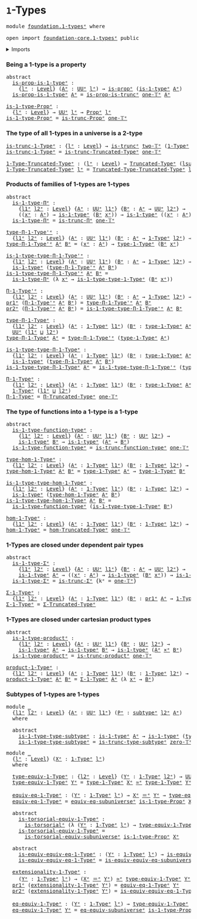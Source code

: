 # `1`-Types

<pre class="Agda"><a id="22" class="Keyword">module</a> <a id="29" href="foundation.1-types%25E1%25B5%2589.html" class="Module">foundation.1-typesᵉ</a> <a id="49" class="Keyword">where</a>

<a id="56" class="Keyword">open</a> <a id="61" class="Keyword">import</a> <a id="68" href="foundation-core.1-types%25E1%25B5%2589.html" class="Module">foundation-core.1-typesᵉ</a> <a id="93" class="Keyword">public</a>
</pre>
<details><summary>Imports</summary>

<pre class="Agda"><a id="150" class="Keyword">open</a> <a id="155" class="Keyword">import</a> <a id="162" href="foundation.dependent-pair-types%25E1%25B5%2589.html" class="Module">foundation.dependent-pair-typesᵉ</a>
<a id="195" class="Keyword">open</a> <a id="200" class="Keyword">import</a> <a id="207" href="foundation.subuniverses%25E1%25B5%2589.html" class="Module">foundation.subuniversesᵉ</a>
<a id="232" class="Keyword">open</a> <a id="237" class="Keyword">import</a> <a id="244" href="foundation.truncated-types%25E1%25B5%2589.html" class="Module">foundation.truncated-typesᵉ</a>
<a id="272" class="Keyword">open</a> <a id="277" class="Keyword">import</a> <a id="284" href="foundation.universe-levels%25E1%25B5%2589.html" class="Module">foundation.universe-levelsᵉ</a>

<a id="313" class="Keyword">open</a> <a id="318" class="Keyword">import</a> <a id="325" href="foundation-core.cartesian-product-types%25E1%25B5%2589.html" class="Module">foundation-core.cartesian-product-typesᵉ</a>
<a id="366" class="Keyword">open</a> <a id="371" class="Keyword">import</a> <a id="378" href="foundation-core.equivalences%25E1%25B5%2589.html" class="Module">foundation-core.equivalencesᵉ</a>
<a id="408" class="Keyword">open</a> <a id="413" class="Keyword">import</a> <a id="420" href="foundation-core.identity-types%25E1%25B5%2589.html" class="Module">foundation-core.identity-typesᵉ</a>
<a id="452" class="Keyword">open</a> <a id="457" class="Keyword">import</a> <a id="464" href="foundation-core.propositions%25E1%25B5%2589.html" class="Module">foundation-core.propositionsᵉ</a>
<a id="494" class="Keyword">open</a> <a id="499" class="Keyword">import</a> <a id="506" href="foundation-core.subtypes%25E1%25B5%2589.html" class="Module">foundation-core.subtypesᵉ</a>
<a id="532" class="Keyword">open</a> <a id="537" class="Keyword">import</a> <a id="544" href="foundation-core.torsorial-type-families%25E1%25B5%2589.html" class="Module">foundation-core.torsorial-type-familiesᵉ</a>
<a id="585" class="Keyword">open</a> <a id="590" class="Keyword">import</a> <a id="597" href="foundation-core.truncation-levels%25E1%25B5%2589.html" class="Module">foundation-core.truncation-levelsᵉ</a>
</pre>
</details>

### Being a 1-type is a property

<pre class="Agda"><a id="691" class="Keyword">abstract</a>
  <a id="is-prop-is-1-typeᵉ"></a><a id="702" href="foundation.1-types%25E1%25B5%2589.html#702" class="Function">is-prop-is-1-typeᵉ</a> <a id="721" class="Symbol">:</a>
    <a id="727" class="Symbol">{</a><a id="728" href="foundation.1-types%25E1%25B5%2589.html#728" class="Bound">lᵉ</a> <a id="731" class="Symbol">:</a> <a id="733" href="Agda.Primitive.html#742" class="Postulate">Level</a><a id="738" class="Symbol">}</a> <a id="740" class="Symbol">(</a><a id="741" href="foundation.1-types%25E1%25B5%2589.html#741" class="Bound">Aᵉ</a> <a id="744" class="Symbol">:</a> <a id="746" href="Agda.Primitive.html#429" class="Primitive">UUᵉ</a> <a id="750" href="foundation.1-types%25E1%25B5%2589.html#728" class="Bound">lᵉ</a><a id="752" class="Symbol">)</a> <a id="754" class="Symbol">→</a> <a id="756" href="foundation-core.propositions%25E1%25B5%2589.html#1041" class="Function">is-propᵉ</a> <a id="765" class="Symbol">(</a><a id="766" href="foundation-core.1-types%25E1%25B5%2589.html#623" class="Function">is-1-typeᵉ</a> <a id="777" href="foundation.1-types%25E1%25B5%2589.html#741" class="Bound">Aᵉ</a><a id="779" class="Symbol">)</a>
  <a id="783" href="foundation.1-types%25E1%25B5%2589.html#702" class="Function">is-prop-is-1-typeᵉ</a> <a id="802" href="foundation.1-types%25E1%25B5%2589.html#802" class="Bound">Aᵉ</a> <a id="805" class="Symbol">=</a> <a id="807" href="foundation-core.truncated-types%25E1%25B5%2589.html#13297" class="Function">is-prop-is-truncᵉ</a> <a id="825" href="foundation-core.truncation-levels%25E1%25B5%2589.html#729" class="Function">one-𝕋ᵉ</a> <a id="832" href="foundation.1-types%25E1%25B5%2589.html#802" class="Bound">Aᵉ</a>

<a id="is-1-type-Propᵉ"></a><a id="836" href="foundation.1-types%25E1%25B5%2589.html#836" class="Function">is-1-type-Propᵉ</a> <a id="852" class="Symbol">:</a>
  <a id="856" class="Symbol">{</a><a id="857" href="foundation.1-types%25E1%25B5%2589.html#857" class="Bound">lᵉ</a> <a id="860" class="Symbol">:</a> <a id="862" href="Agda.Primitive.html#742" class="Postulate">Level</a><a id="867" class="Symbol">}</a> <a id="869" class="Symbol">→</a> <a id="871" href="Agda.Primitive.html#429" class="Primitive">UUᵉ</a> <a id="875" href="foundation.1-types%25E1%25B5%2589.html#857" class="Bound">lᵉ</a> <a id="878" class="Symbol">→</a> <a id="880" href="foundation-core.propositions%25E1%25B5%2589.html#1181" class="Function">Propᵉ</a> <a id="886" href="foundation.1-types%25E1%25B5%2589.html#857" class="Bound">lᵉ</a>
<a id="889" href="foundation.1-types%25E1%25B5%2589.html#836" class="Function">is-1-type-Propᵉ</a> <a id="905" class="Symbol">=</a> <a id="907" href="foundation-core.truncated-types%25E1%25B5%2589.html#13591" class="Function">is-trunc-Propᵉ</a> <a id="922" href="foundation-core.truncation-levels%25E1%25B5%2589.html#729" class="Function">one-𝕋ᵉ</a>
</pre>
### The type of all 1-types in a universe is a 2-type

<pre class="Agda"><a id="is-trunc-1-Typeᵉ"></a><a id="997" href="foundation.1-types%25E1%25B5%2589.html#997" class="Function">is-trunc-1-Typeᵉ</a> <a id="1014" class="Symbol">:</a> <a id="1016" class="Symbol">{</a><a id="1017" href="foundation.1-types%25E1%25B5%2589.html#1017" class="Bound">lᵉ</a> <a id="1020" class="Symbol">:</a> <a id="1022" href="Agda.Primitive.html#742" class="Postulate">Level</a><a id="1027" class="Symbol">}</a> <a id="1029" class="Symbol">→</a> <a id="1031" href="foundation-core.truncated-types%25E1%25B5%2589.html#1253" class="Function">is-truncᵉ</a> <a id="1041" href="foundation-core.truncation-levels%25E1%25B5%2589.html#767" class="Function">two-𝕋ᵉ</a> <a id="1048" class="Symbol">(</a><a id="1049" href="foundation-core.1-types%25E1%25B5%2589.html#698" class="Function">1-Typeᵉ</a> <a id="1057" href="foundation.1-types%25E1%25B5%2589.html#1017" class="Bound">lᵉ</a><a id="1059" class="Symbol">)</a>
<a id="1061" href="foundation.1-types%25E1%25B5%2589.html#997" class="Function">is-trunc-1-Typeᵉ</a> <a id="1078" class="Symbol">=</a> <a id="1080" href="foundation.truncated-types%25E1%25B5%2589.html#1550" class="Function">is-trunc-Truncated-Typeᵉ</a> <a id="1105" href="foundation-core.truncation-levels%25E1%25B5%2589.html#729" class="Function">one-𝕋ᵉ</a>

<a id="1-Type-Truncated-Typeᵉ"></a><a id="1113" href="foundation.1-types%25E1%25B5%2589.html#1113" class="Function">1-Type-Truncated-Typeᵉ</a> <a id="1136" class="Symbol">:</a> <a id="1138" class="Symbol">(</a><a id="1139" href="foundation.1-types%25E1%25B5%2589.html#1139" class="Bound">lᵉ</a> <a id="1142" class="Symbol">:</a> <a id="1144" href="Agda.Primitive.html#742" class="Postulate">Level</a><a id="1149" class="Symbol">)</a> <a id="1151" class="Symbol">→</a> <a id="1153" href="foundation-core.truncated-types%25E1%25B5%2589.html#1597" class="Function">Truncated-Typeᵉ</a> <a id="1169" class="Symbol">(</a><a id="1170" href="Agda.Primitive.html#931" class="Primitive">lsuc</a> <a id="1175" href="foundation.1-types%25E1%25B5%2589.html#1139" class="Bound">lᵉ</a><a id="1177" class="Symbol">)</a> <a id="1179" href="foundation-core.truncation-levels%25E1%25B5%2589.html#767" class="Function">two-𝕋ᵉ</a>
<a id="1186" href="foundation.1-types%25E1%25B5%2589.html#1113" class="Function">1-Type-Truncated-Typeᵉ</a> <a id="1209" href="foundation.1-types%25E1%25B5%2589.html#1209" class="Bound">lᵉ</a> <a id="1212" class="Symbol">=</a> <a id="1214" href="foundation.truncated-types%25E1%25B5%2589.html#1854" class="Function">Truncated-Type-Truncated-Typeᵉ</a> <a id="1245" href="foundation.1-types%25E1%25B5%2589.html#1209" class="Bound">lᵉ</a> <a id="1248" href="foundation-core.truncation-levels%25E1%25B5%2589.html#729" class="Function">one-𝕋ᵉ</a>
</pre>
### Products of families of 1-types are 1-types

<pre class="Agda"><a id="1317" class="Keyword">abstract</a>
  <a id="is-1-type-Πᵉ"></a><a id="1328" href="foundation.1-types%25E1%25B5%2589.html#1328" class="Function">is-1-type-Πᵉ</a> <a id="1341" class="Symbol">:</a>
    <a id="1347" class="Symbol">{</a><a id="1348" href="foundation.1-types%25E1%25B5%2589.html#1348" class="Bound">l1ᵉ</a> <a id="1352" href="foundation.1-types%25E1%25B5%2589.html#1352" class="Bound">l2ᵉ</a> <a id="1356" class="Symbol">:</a> <a id="1358" href="Agda.Primitive.html#742" class="Postulate">Level</a><a id="1363" class="Symbol">}</a> <a id="1365" class="Symbol">{</a><a id="1366" href="foundation.1-types%25E1%25B5%2589.html#1366" class="Bound">Aᵉ</a> <a id="1369" class="Symbol">:</a> <a id="1371" href="Agda.Primitive.html#429" class="Primitive">UUᵉ</a> <a id="1375" href="foundation.1-types%25E1%25B5%2589.html#1348" class="Bound">l1ᵉ</a><a id="1378" class="Symbol">}</a> <a id="1380" class="Symbol">{</a><a id="1381" href="foundation.1-types%25E1%25B5%2589.html#1381" class="Bound">Bᵉ</a> <a id="1384" class="Symbol">:</a> <a id="1386" href="foundation.1-types%25E1%25B5%2589.html#1366" class="Bound">Aᵉ</a> <a id="1389" class="Symbol">→</a> <a id="1391" href="Agda.Primitive.html#429" class="Primitive">UUᵉ</a> <a id="1395" href="foundation.1-types%25E1%25B5%2589.html#1352" class="Bound">l2ᵉ</a><a id="1398" class="Symbol">}</a> <a id="1400" class="Symbol">→</a>
    <a id="1406" class="Symbol">((</a><a id="1408" href="foundation.1-types%25E1%25B5%2589.html#1408" class="Bound">xᵉ</a> <a id="1411" class="Symbol">:</a> <a id="1413" href="foundation.1-types%25E1%25B5%2589.html#1366" class="Bound">Aᵉ</a><a id="1415" class="Symbol">)</a> <a id="1417" class="Symbol">→</a> <a id="1419" href="foundation-core.1-types%25E1%25B5%2589.html#623" class="Function">is-1-typeᵉ</a> <a id="1430" class="Symbol">(</a><a id="1431" href="foundation.1-types%25E1%25B5%2589.html#1381" class="Bound">Bᵉ</a> <a id="1434" href="foundation.1-types%25E1%25B5%2589.html#1408" class="Bound">xᵉ</a><a id="1436" class="Symbol">))</a> <a id="1439" class="Symbol">→</a> <a id="1441" href="foundation-core.1-types%25E1%25B5%2589.html#623" class="Function">is-1-typeᵉ</a> <a id="1452" class="Symbol">((</a><a id="1454" href="foundation.1-types%25E1%25B5%2589.html#1454" class="Bound">xᵉ</a> <a id="1457" class="Symbol">:</a> <a id="1459" href="foundation.1-types%25E1%25B5%2589.html#1366" class="Bound">Aᵉ</a><a id="1461" class="Symbol">)</a> <a id="1463" class="Symbol">→</a> <a id="1465" href="foundation.1-types%25E1%25B5%2589.html#1381" class="Bound">Bᵉ</a> <a id="1468" href="foundation.1-types%25E1%25B5%2589.html#1454" class="Bound">xᵉ</a><a id="1470" class="Symbol">)</a>
  <a id="1474" href="foundation.1-types%25E1%25B5%2589.html#1328" class="Function">is-1-type-Πᵉ</a> <a id="1487" class="Symbol">=</a> <a id="1489" href="foundation-core.truncated-types%25E1%25B5%2589.html#9766" class="Function">is-trunc-Πᵉ</a> <a id="1501" href="foundation-core.truncation-levels%25E1%25B5%2589.html#729" class="Function">one-𝕋ᵉ</a>

<a id="type-Π-1-Type&#39;ᵉ"></a><a id="1509" href="foundation.1-types%25E1%25B5%2589.html#1509" class="Function">type-Π-1-Type&#39;ᵉ</a> <a id="1525" class="Symbol">:</a>
  <a id="1529" class="Symbol">{</a><a id="1530" href="foundation.1-types%25E1%25B5%2589.html#1530" class="Bound">l1ᵉ</a> <a id="1534" href="foundation.1-types%25E1%25B5%2589.html#1534" class="Bound">l2ᵉ</a> <a id="1538" class="Symbol">:</a> <a id="1540" href="Agda.Primitive.html#742" class="Postulate">Level</a><a id="1545" class="Symbol">}</a> <a id="1547" class="Symbol">(</a><a id="1548" href="foundation.1-types%25E1%25B5%2589.html#1548" class="Bound">Aᵉ</a> <a id="1551" class="Symbol">:</a> <a id="1553" href="Agda.Primitive.html#429" class="Primitive">UUᵉ</a> <a id="1557" href="foundation.1-types%25E1%25B5%2589.html#1530" class="Bound">l1ᵉ</a><a id="1560" class="Symbol">)</a> <a id="1562" class="Symbol">(</a><a id="1563" href="foundation.1-types%25E1%25B5%2589.html#1563" class="Bound">Bᵉ</a> <a id="1566" class="Symbol">:</a> <a id="1568" href="foundation.1-types%25E1%25B5%2589.html#1548" class="Bound">Aᵉ</a> <a id="1571" class="Symbol">→</a> <a id="1573" href="foundation-core.1-types%25E1%25B5%2589.html#698" class="Function">1-Typeᵉ</a> <a id="1581" href="foundation.1-types%25E1%25B5%2589.html#1534" class="Bound">l2ᵉ</a><a id="1584" class="Symbol">)</a> <a id="1586" class="Symbol">→</a> <a id="1588" href="Agda.Primitive.html#429" class="Primitive">UUᵉ</a> <a id="1592" class="Symbol">(</a><a id="1593" href="foundation.1-types%25E1%25B5%2589.html#1530" class="Bound">l1ᵉ</a> <a id="1597" href="Agda.Primitive.html#961" class="Primitive Operator">⊔</a> <a id="1599" href="foundation.1-types%25E1%25B5%2589.html#1534" class="Bound">l2ᵉ</a><a id="1602" class="Symbol">)</a>
<a id="1604" href="foundation.1-types%25E1%25B5%2589.html#1509" class="Function">type-Π-1-Type&#39;ᵉ</a> <a id="1620" href="foundation.1-types%25E1%25B5%2589.html#1620" class="Bound">Aᵉ</a> <a id="1623" href="foundation.1-types%25E1%25B5%2589.html#1623" class="Bound">Bᵉ</a> <a id="1626" class="Symbol">=</a> <a id="1628" class="Symbol">(</a><a id="1629" href="foundation.1-types%25E1%25B5%2589.html#1629" class="Bound">xᵉ</a> <a id="1632" class="Symbol">:</a> <a id="1634" href="foundation.1-types%25E1%25B5%2589.html#1620" class="Bound">Aᵉ</a><a id="1636" class="Symbol">)</a> <a id="1638" class="Symbol">→</a> <a id="1640" href="foundation-core.1-types%25E1%25B5%2589.html#774" class="Function">type-1-Typeᵉ</a> <a id="1653" class="Symbol">(</a><a id="1654" href="foundation.1-types%25E1%25B5%2589.html#1623" class="Bound">Bᵉ</a> <a id="1657" href="foundation.1-types%25E1%25B5%2589.html#1629" class="Bound">xᵉ</a><a id="1659" class="Symbol">)</a>

<a id="is-1-type-type-Π-1-Type&#39;ᵉ"></a><a id="1662" href="foundation.1-types%25E1%25B5%2589.html#1662" class="Function">is-1-type-type-Π-1-Type&#39;ᵉ</a> <a id="1688" class="Symbol">:</a>
  <a id="1692" class="Symbol">{</a><a id="1693" href="foundation.1-types%25E1%25B5%2589.html#1693" class="Bound">l1ᵉ</a> <a id="1697" href="foundation.1-types%25E1%25B5%2589.html#1697" class="Bound">l2ᵉ</a> <a id="1701" class="Symbol">:</a> <a id="1703" href="Agda.Primitive.html#742" class="Postulate">Level</a><a id="1708" class="Symbol">}</a> <a id="1710" class="Symbol">(</a><a id="1711" href="foundation.1-types%25E1%25B5%2589.html#1711" class="Bound">Aᵉ</a> <a id="1714" class="Symbol">:</a> <a id="1716" href="Agda.Primitive.html#429" class="Primitive">UUᵉ</a> <a id="1720" href="foundation.1-types%25E1%25B5%2589.html#1693" class="Bound">l1ᵉ</a><a id="1723" class="Symbol">)</a> <a id="1725" class="Symbol">(</a><a id="1726" href="foundation.1-types%25E1%25B5%2589.html#1726" class="Bound">Bᵉ</a> <a id="1729" class="Symbol">:</a> <a id="1731" href="foundation.1-types%25E1%25B5%2589.html#1711" class="Bound">Aᵉ</a> <a id="1734" class="Symbol">→</a> <a id="1736" href="foundation-core.1-types%25E1%25B5%2589.html#698" class="Function">1-Typeᵉ</a> <a id="1744" href="foundation.1-types%25E1%25B5%2589.html#1697" class="Bound">l2ᵉ</a><a id="1747" class="Symbol">)</a> <a id="1749" class="Symbol">→</a>
  <a id="1753" href="foundation-core.1-types%25E1%25B5%2589.html#623" class="Function">is-1-typeᵉ</a> <a id="1764" class="Symbol">(</a><a id="1765" href="foundation.1-types%25E1%25B5%2589.html#1509" class="Function">type-Π-1-Type&#39;ᵉ</a> <a id="1781" href="foundation.1-types%25E1%25B5%2589.html#1711" class="Bound">Aᵉ</a> <a id="1784" href="foundation.1-types%25E1%25B5%2589.html#1726" class="Bound">Bᵉ</a><a id="1786" class="Symbol">)</a>
<a id="1788" href="foundation.1-types%25E1%25B5%2589.html#1662" class="Function">is-1-type-type-Π-1-Type&#39;ᵉ</a> <a id="1814" href="foundation.1-types%25E1%25B5%2589.html#1814" class="Bound">Aᵉ</a> <a id="1817" href="foundation.1-types%25E1%25B5%2589.html#1817" class="Bound">Bᵉ</a> <a id="1820" class="Symbol">=</a>
  <a id="1824" href="foundation.1-types%25E1%25B5%2589.html#1328" class="Function">is-1-type-Πᵉ</a> <a id="1837" class="Symbol">(λ</a> <a id="1840" href="foundation.1-types%25E1%25B5%2589.html#1840" class="Bound">xᵉ</a> <a id="1843" class="Symbol">→</a> <a id="1845" href="foundation-core.1-types%25E1%25B5%2589.html#856" class="Function">is-1-type-type-1-Typeᵉ</a> <a id="1868" class="Symbol">(</a><a id="1869" href="foundation.1-types%25E1%25B5%2589.html#1817" class="Bound">Bᵉ</a> <a id="1872" href="foundation.1-types%25E1%25B5%2589.html#1840" class="Bound">xᵉ</a><a id="1874" class="Symbol">))</a>

<a id="Π-1-Type&#39;ᵉ"></a><a id="1878" href="foundation.1-types%25E1%25B5%2589.html#1878" class="Function">Π-1-Type&#39;ᵉ</a> <a id="1889" class="Symbol">:</a>
  <a id="1893" class="Symbol">{</a><a id="1894" href="foundation.1-types%25E1%25B5%2589.html#1894" class="Bound">l1ᵉ</a> <a id="1898" href="foundation.1-types%25E1%25B5%2589.html#1898" class="Bound">l2ᵉ</a> <a id="1902" class="Symbol">:</a> <a id="1904" href="Agda.Primitive.html#742" class="Postulate">Level</a><a id="1909" class="Symbol">}</a> <a id="1911" class="Symbol">(</a><a id="1912" href="foundation.1-types%25E1%25B5%2589.html#1912" class="Bound">Aᵉ</a> <a id="1915" class="Symbol">:</a> <a id="1917" href="Agda.Primitive.html#429" class="Primitive">UUᵉ</a> <a id="1921" href="foundation.1-types%25E1%25B5%2589.html#1894" class="Bound">l1ᵉ</a><a id="1924" class="Symbol">)</a> <a id="1926" class="Symbol">(</a><a id="1927" href="foundation.1-types%25E1%25B5%2589.html#1927" class="Bound">Bᵉ</a> <a id="1930" class="Symbol">:</a> <a id="1932" href="foundation.1-types%25E1%25B5%2589.html#1912" class="Bound">Aᵉ</a> <a id="1935" class="Symbol">→</a> <a id="1937" href="foundation-core.1-types%25E1%25B5%2589.html#698" class="Function">1-Typeᵉ</a> <a id="1945" href="foundation.1-types%25E1%25B5%2589.html#1898" class="Bound">l2ᵉ</a><a id="1948" class="Symbol">)</a> <a id="1950" class="Symbol">→</a> <a id="1952" href="foundation-core.1-types%25E1%25B5%2589.html#698" class="Function">1-Typeᵉ</a> <a id="1960" class="Symbol">(</a><a id="1961" href="foundation.1-types%25E1%25B5%2589.html#1894" class="Bound">l1ᵉ</a> <a id="1965" href="Agda.Primitive.html#961" class="Primitive Operator">⊔</a> <a id="1967" href="foundation.1-types%25E1%25B5%2589.html#1898" class="Bound">l2ᵉ</a><a id="1970" class="Symbol">)</a>
<a id="1972" href="foundation.dependent-pair-types%25E1%25B5%2589.html#697" class="Field">pr1ᵉ</a> <a id="1977" class="Symbol">(</a><a id="1978" href="foundation.1-types%25E1%25B5%2589.html#1878" class="Function">Π-1-Type&#39;ᵉ</a> <a id="1989" href="foundation.1-types%25E1%25B5%2589.html#1989" class="Bound">Aᵉ</a> <a id="1992" href="foundation.1-types%25E1%25B5%2589.html#1992" class="Bound">Bᵉ</a><a id="1994" class="Symbol">)</a> <a id="1996" class="Symbol">=</a> <a id="1998" href="foundation.1-types%25E1%25B5%2589.html#1509" class="Function">type-Π-1-Type&#39;ᵉ</a> <a id="2014" href="foundation.1-types%25E1%25B5%2589.html#1989" class="Bound">Aᵉ</a> <a id="2017" href="foundation.1-types%25E1%25B5%2589.html#1992" class="Bound">Bᵉ</a>
<a id="2020" href="foundation.dependent-pair-types%25E1%25B5%2589.html#711" class="Field">pr2ᵉ</a> <a id="2025" class="Symbol">(</a><a id="2026" href="foundation.1-types%25E1%25B5%2589.html#1878" class="Function">Π-1-Type&#39;ᵉ</a> <a id="2037" href="foundation.1-types%25E1%25B5%2589.html#2037" class="Bound">Aᵉ</a> <a id="2040" href="foundation.1-types%25E1%25B5%2589.html#2040" class="Bound">Bᵉ</a><a id="2042" class="Symbol">)</a> <a id="2044" class="Symbol">=</a> <a id="2046" href="foundation.1-types%25E1%25B5%2589.html#1662" class="Function">is-1-type-type-Π-1-Type&#39;ᵉ</a> <a id="2072" href="foundation.1-types%25E1%25B5%2589.html#2037" class="Bound">Aᵉ</a> <a id="2075" href="foundation.1-types%25E1%25B5%2589.html#2040" class="Bound">Bᵉ</a>

<a id="type-Π-1-Typeᵉ"></a><a id="2079" href="foundation.1-types%25E1%25B5%2589.html#2079" class="Function">type-Π-1-Typeᵉ</a> <a id="2094" class="Symbol">:</a>
  <a id="2098" class="Symbol">{</a><a id="2099" href="foundation.1-types%25E1%25B5%2589.html#2099" class="Bound">l1ᵉ</a> <a id="2103" href="foundation.1-types%25E1%25B5%2589.html#2103" class="Bound">l2ᵉ</a> <a id="2107" class="Symbol">:</a> <a id="2109" href="Agda.Primitive.html#742" class="Postulate">Level</a><a id="2114" class="Symbol">}</a> <a id="2116" class="Symbol">(</a><a id="2117" href="foundation.1-types%25E1%25B5%2589.html#2117" class="Bound">Aᵉ</a> <a id="2120" class="Symbol">:</a> <a id="2122" href="foundation-core.1-types%25E1%25B5%2589.html#698" class="Function">1-Typeᵉ</a> <a id="2130" href="foundation.1-types%25E1%25B5%2589.html#2099" class="Bound">l1ᵉ</a><a id="2133" class="Symbol">)</a> <a id="2135" class="Symbol">(</a><a id="2136" href="foundation.1-types%25E1%25B5%2589.html#2136" class="Bound">Bᵉ</a> <a id="2139" class="Symbol">:</a> <a id="2141" href="foundation-core.1-types%25E1%25B5%2589.html#774" class="Function">type-1-Typeᵉ</a> <a id="2154" href="foundation.1-types%25E1%25B5%2589.html#2117" class="Bound">Aᵉ</a> <a id="2157" class="Symbol">→</a> <a id="2159" href="foundation-core.1-types%25E1%25B5%2589.html#698" class="Function">1-Typeᵉ</a> <a id="2167" href="foundation.1-types%25E1%25B5%2589.html#2103" class="Bound">l2ᵉ</a><a id="2170" class="Symbol">)</a> <a id="2172" class="Symbol">→</a>
  <a id="2176" href="Agda.Primitive.html#429" class="Primitive">UUᵉ</a> <a id="2180" class="Symbol">(</a><a id="2181" href="foundation.1-types%25E1%25B5%2589.html#2099" class="Bound">l1ᵉ</a> <a id="2185" href="Agda.Primitive.html#961" class="Primitive Operator">⊔</a> <a id="2187" href="foundation.1-types%25E1%25B5%2589.html#2103" class="Bound">l2ᵉ</a><a id="2190" class="Symbol">)</a>
<a id="2192" href="foundation.1-types%25E1%25B5%2589.html#2079" class="Function">type-Π-1-Typeᵉ</a> <a id="2207" href="foundation.1-types%25E1%25B5%2589.html#2207" class="Bound">Aᵉ</a> <a id="2210" class="Symbol">=</a> <a id="2212" href="foundation.1-types%25E1%25B5%2589.html#1509" class="Function">type-Π-1-Type&#39;ᵉ</a> <a id="2228" class="Symbol">(</a><a id="2229" href="foundation-core.1-types%25E1%25B5%2589.html#774" class="Function">type-1-Typeᵉ</a> <a id="2242" href="foundation.1-types%25E1%25B5%2589.html#2207" class="Bound">Aᵉ</a><a id="2244" class="Symbol">)</a>

<a id="is-1-type-type-Π-1-Typeᵉ"></a><a id="2247" href="foundation.1-types%25E1%25B5%2589.html#2247" class="Function">is-1-type-type-Π-1-Typeᵉ</a> <a id="2272" class="Symbol">:</a>
  <a id="2276" class="Symbol">{</a><a id="2277" href="foundation.1-types%25E1%25B5%2589.html#2277" class="Bound">l1ᵉ</a> <a id="2281" href="foundation.1-types%25E1%25B5%2589.html#2281" class="Bound">l2ᵉ</a> <a id="2285" class="Symbol">:</a> <a id="2287" href="Agda.Primitive.html#742" class="Postulate">Level</a><a id="2292" class="Symbol">}</a> <a id="2294" class="Symbol">(</a><a id="2295" href="foundation.1-types%25E1%25B5%2589.html#2295" class="Bound">Aᵉ</a> <a id="2298" class="Symbol">:</a> <a id="2300" href="foundation-core.1-types%25E1%25B5%2589.html#698" class="Function">1-Typeᵉ</a> <a id="2308" href="foundation.1-types%25E1%25B5%2589.html#2277" class="Bound">l1ᵉ</a><a id="2311" class="Symbol">)</a> <a id="2313" class="Symbol">(</a><a id="2314" href="foundation.1-types%25E1%25B5%2589.html#2314" class="Bound">Bᵉ</a> <a id="2317" class="Symbol">:</a> <a id="2319" href="foundation-core.1-types%25E1%25B5%2589.html#774" class="Function">type-1-Typeᵉ</a> <a id="2332" href="foundation.1-types%25E1%25B5%2589.html#2295" class="Bound">Aᵉ</a> <a id="2335" class="Symbol">→</a> <a id="2337" href="foundation-core.1-types%25E1%25B5%2589.html#698" class="Function">1-Typeᵉ</a> <a id="2345" href="foundation.1-types%25E1%25B5%2589.html#2281" class="Bound">l2ᵉ</a><a id="2348" class="Symbol">)</a> <a id="2350" class="Symbol">→</a>
  <a id="2354" href="foundation-core.1-types%25E1%25B5%2589.html#623" class="Function">is-1-typeᵉ</a> <a id="2365" class="Symbol">(</a><a id="2366" href="foundation.1-types%25E1%25B5%2589.html#2079" class="Function">type-Π-1-Typeᵉ</a> <a id="2381" href="foundation.1-types%25E1%25B5%2589.html#2295" class="Bound">Aᵉ</a> <a id="2384" href="foundation.1-types%25E1%25B5%2589.html#2314" class="Bound">Bᵉ</a><a id="2386" class="Symbol">)</a>
<a id="2388" href="foundation.1-types%25E1%25B5%2589.html#2247" class="Function">is-1-type-type-Π-1-Typeᵉ</a> <a id="2413" href="foundation.1-types%25E1%25B5%2589.html#2413" class="Bound">Aᵉ</a> <a id="2416" class="Symbol">=</a> <a id="2418" href="foundation.1-types%25E1%25B5%2589.html#1662" class="Function">is-1-type-type-Π-1-Type&#39;ᵉ</a> <a id="2444" class="Symbol">(</a><a id="2445" href="foundation-core.1-types%25E1%25B5%2589.html#774" class="Function">type-1-Typeᵉ</a> <a id="2458" href="foundation.1-types%25E1%25B5%2589.html#2413" class="Bound">Aᵉ</a><a id="2460" class="Symbol">)</a>

<a id="Π-1-Typeᵉ"></a><a id="2463" href="foundation.1-types%25E1%25B5%2589.html#2463" class="Function">Π-1-Typeᵉ</a> <a id="2473" class="Symbol">:</a>
  <a id="2477" class="Symbol">{</a><a id="2478" href="foundation.1-types%25E1%25B5%2589.html#2478" class="Bound">l1ᵉ</a> <a id="2482" href="foundation.1-types%25E1%25B5%2589.html#2482" class="Bound">l2ᵉ</a> <a id="2486" class="Symbol">:</a> <a id="2488" href="Agda.Primitive.html#742" class="Postulate">Level</a><a id="2493" class="Symbol">}</a> <a id="2495" class="Symbol">(</a><a id="2496" href="foundation.1-types%25E1%25B5%2589.html#2496" class="Bound">Aᵉ</a> <a id="2499" class="Symbol">:</a> <a id="2501" href="foundation-core.1-types%25E1%25B5%2589.html#698" class="Function">1-Typeᵉ</a> <a id="2509" href="foundation.1-types%25E1%25B5%2589.html#2478" class="Bound">l1ᵉ</a><a id="2512" class="Symbol">)</a> <a id="2514" class="Symbol">(</a><a id="2515" href="foundation.1-types%25E1%25B5%2589.html#2515" class="Bound">Bᵉ</a> <a id="2518" class="Symbol">:</a> <a id="2520" href="foundation-core.1-types%25E1%25B5%2589.html#774" class="Function">type-1-Typeᵉ</a> <a id="2533" href="foundation.1-types%25E1%25B5%2589.html#2496" class="Bound">Aᵉ</a> <a id="2536" class="Symbol">→</a> <a id="2538" href="foundation-core.1-types%25E1%25B5%2589.html#698" class="Function">1-Typeᵉ</a> <a id="2546" href="foundation.1-types%25E1%25B5%2589.html#2482" class="Bound">l2ᵉ</a><a id="2549" class="Symbol">)</a> <a id="2551" class="Symbol">→</a>
  <a id="2555" href="foundation-core.1-types%25E1%25B5%2589.html#698" class="Function">1-Typeᵉ</a> <a id="2563" class="Symbol">(</a><a id="2564" href="foundation.1-types%25E1%25B5%2589.html#2478" class="Bound">l1ᵉ</a> <a id="2568" href="Agda.Primitive.html#961" class="Primitive Operator">⊔</a> <a id="2570" href="foundation.1-types%25E1%25B5%2589.html#2482" class="Bound">l2ᵉ</a><a id="2573" class="Symbol">)</a>
<a id="2575" href="foundation.1-types%25E1%25B5%2589.html#2463" class="Function">Π-1-Typeᵉ</a> <a id="2585" class="Symbol">=</a> <a id="2587" href="foundation-core.truncated-types%25E1%25B5%2589.html#11502" class="Function">Π-Truncated-Typeᵉ</a> <a id="2605" href="foundation-core.truncation-levels%25E1%25B5%2589.html#729" class="Function">one-𝕋ᵉ</a>
</pre>
### The type of functions into a 1-type is a 1-type

<pre class="Agda"><a id="2678" class="Keyword">abstract</a>
  <a id="is-1-type-function-typeᵉ"></a><a id="2689" href="foundation.1-types%25E1%25B5%2589.html#2689" class="Function">is-1-type-function-typeᵉ</a> <a id="2714" class="Symbol">:</a>
    <a id="2720" class="Symbol">{</a><a id="2721" href="foundation.1-types%25E1%25B5%2589.html#2721" class="Bound">l1ᵉ</a> <a id="2725" href="foundation.1-types%25E1%25B5%2589.html#2725" class="Bound">l2ᵉ</a> <a id="2729" class="Symbol">:</a> <a id="2731" href="Agda.Primitive.html#742" class="Postulate">Level</a><a id="2736" class="Symbol">}</a> <a id="2738" class="Symbol">{</a><a id="2739" href="foundation.1-types%25E1%25B5%2589.html#2739" class="Bound">Aᵉ</a> <a id="2742" class="Symbol">:</a> <a id="2744" href="Agda.Primitive.html#429" class="Primitive">UUᵉ</a> <a id="2748" href="foundation.1-types%25E1%25B5%2589.html#2721" class="Bound">l1ᵉ</a><a id="2751" class="Symbol">}</a> <a id="2753" class="Symbol">{</a><a id="2754" href="foundation.1-types%25E1%25B5%2589.html#2754" class="Bound">Bᵉ</a> <a id="2757" class="Symbol">:</a> <a id="2759" href="Agda.Primitive.html#429" class="Primitive">UUᵉ</a> <a id="2763" href="foundation.1-types%25E1%25B5%2589.html#2725" class="Bound">l2ᵉ</a><a id="2766" class="Symbol">}</a> <a id="2768" class="Symbol">→</a>
    <a id="2774" href="foundation-core.1-types%25E1%25B5%2589.html#623" class="Function">is-1-typeᵉ</a> <a id="2785" href="foundation.1-types%25E1%25B5%2589.html#2754" class="Bound">Bᵉ</a> <a id="2788" class="Symbol">→</a> <a id="2790" href="foundation-core.1-types%25E1%25B5%2589.html#623" class="Function">is-1-typeᵉ</a> <a id="2801" class="Symbol">(</a><a id="2802" href="foundation.1-types%25E1%25B5%2589.html#2739" class="Bound">Aᵉ</a> <a id="2805" class="Symbol">→</a> <a id="2807" href="foundation.1-types%25E1%25B5%2589.html#2754" class="Bound">Bᵉ</a><a id="2809" class="Symbol">)</a>
  <a id="2813" href="foundation.1-types%25E1%25B5%2589.html#2689" class="Function">is-1-type-function-typeᵉ</a> <a id="2838" class="Symbol">=</a> <a id="2840" href="foundation-core.truncated-types%25E1%25B5%2589.html#11843" class="Function">is-trunc-function-typeᵉ</a> <a id="2864" href="foundation-core.truncation-levels%25E1%25B5%2589.html#729" class="Function">one-𝕋ᵉ</a>

<a id="type-hom-1-Typeᵉ"></a><a id="2872" href="foundation.1-types%25E1%25B5%2589.html#2872" class="Function">type-hom-1-Typeᵉ</a> <a id="2889" class="Symbol">:</a>
  <a id="2893" class="Symbol">{</a><a id="2894" href="foundation.1-types%25E1%25B5%2589.html#2894" class="Bound">l1ᵉ</a> <a id="2898" href="foundation.1-types%25E1%25B5%2589.html#2898" class="Bound">l2ᵉ</a> <a id="2902" class="Symbol">:</a> <a id="2904" href="Agda.Primitive.html#742" class="Postulate">Level</a><a id="2909" class="Symbol">}</a> <a id="2911" class="Symbol">(</a><a id="2912" href="foundation.1-types%25E1%25B5%2589.html#2912" class="Bound">Aᵉ</a> <a id="2915" class="Symbol">:</a> <a id="2917" href="foundation-core.1-types%25E1%25B5%2589.html#698" class="Function">1-Typeᵉ</a> <a id="2925" href="foundation.1-types%25E1%25B5%2589.html#2894" class="Bound">l1ᵉ</a><a id="2928" class="Symbol">)</a> <a id="2930" class="Symbol">(</a><a id="2931" href="foundation.1-types%25E1%25B5%2589.html#2931" class="Bound">Bᵉ</a> <a id="2934" class="Symbol">:</a> <a id="2936" href="foundation-core.1-types%25E1%25B5%2589.html#698" class="Function">1-Typeᵉ</a> <a id="2944" href="foundation.1-types%25E1%25B5%2589.html#2898" class="Bound">l2ᵉ</a><a id="2947" class="Symbol">)</a> <a id="2949" class="Symbol">→</a> <a id="2951" href="Agda.Primitive.html#429" class="Primitive">UUᵉ</a> <a id="2955" class="Symbol">(</a><a id="2956" href="foundation.1-types%25E1%25B5%2589.html#2894" class="Bound">l1ᵉ</a> <a id="2960" href="Agda.Primitive.html#961" class="Primitive Operator">⊔</a> <a id="2962" href="foundation.1-types%25E1%25B5%2589.html#2898" class="Bound">l2ᵉ</a><a id="2965" class="Symbol">)</a>
<a id="2967" href="foundation.1-types%25E1%25B5%2589.html#2872" class="Function">type-hom-1-Typeᵉ</a> <a id="2984" href="foundation.1-types%25E1%25B5%2589.html#2984" class="Bound">Aᵉ</a> <a id="2987" href="foundation.1-types%25E1%25B5%2589.html#2987" class="Bound">Bᵉ</a> <a id="2990" class="Symbol">=</a> <a id="2992" href="foundation-core.1-types%25E1%25B5%2589.html#774" class="Function">type-1-Typeᵉ</a> <a id="3005" href="foundation.1-types%25E1%25B5%2589.html#2984" class="Bound">Aᵉ</a> <a id="3008" class="Symbol">→</a> <a id="3010" href="foundation-core.1-types%25E1%25B5%2589.html#774" class="Function">type-1-Typeᵉ</a> <a id="3023" href="foundation.1-types%25E1%25B5%2589.html#2987" class="Bound">Bᵉ</a>

<a id="is-1-type-type-hom-1-Typeᵉ"></a><a id="3027" href="foundation.1-types%25E1%25B5%2589.html#3027" class="Function">is-1-type-type-hom-1-Typeᵉ</a> <a id="3054" class="Symbol">:</a>
  <a id="3058" class="Symbol">{</a><a id="3059" href="foundation.1-types%25E1%25B5%2589.html#3059" class="Bound">l1ᵉ</a> <a id="3063" href="foundation.1-types%25E1%25B5%2589.html#3063" class="Bound">l2ᵉ</a> <a id="3067" class="Symbol">:</a> <a id="3069" href="Agda.Primitive.html#742" class="Postulate">Level</a><a id="3074" class="Symbol">}</a> <a id="3076" class="Symbol">(</a><a id="3077" href="foundation.1-types%25E1%25B5%2589.html#3077" class="Bound">Aᵉ</a> <a id="3080" class="Symbol">:</a> <a id="3082" href="foundation-core.1-types%25E1%25B5%2589.html#698" class="Function">1-Typeᵉ</a> <a id="3090" href="foundation.1-types%25E1%25B5%2589.html#3059" class="Bound">l1ᵉ</a><a id="3093" class="Symbol">)</a> <a id="3095" class="Symbol">(</a><a id="3096" href="foundation.1-types%25E1%25B5%2589.html#3096" class="Bound">Bᵉ</a> <a id="3099" class="Symbol">:</a> <a id="3101" href="foundation-core.1-types%25E1%25B5%2589.html#698" class="Function">1-Typeᵉ</a> <a id="3109" href="foundation.1-types%25E1%25B5%2589.html#3063" class="Bound">l2ᵉ</a><a id="3112" class="Symbol">)</a> <a id="3114" class="Symbol">→</a>
  <a id="3118" href="foundation-core.1-types%25E1%25B5%2589.html#623" class="Function">is-1-typeᵉ</a> <a id="3129" class="Symbol">(</a><a id="3130" href="foundation.1-types%25E1%25B5%2589.html#2872" class="Function">type-hom-1-Typeᵉ</a> <a id="3147" href="foundation.1-types%25E1%25B5%2589.html#3077" class="Bound">Aᵉ</a> <a id="3150" href="foundation.1-types%25E1%25B5%2589.html#3096" class="Bound">Bᵉ</a><a id="3152" class="Symbol">)</a>
<a id="3154" href="foundation.1-types%25E1%25B5%2589.html#3027" class="Function">is-1-type-type-hom-1-Typeᵉ</a> <a id="3181" href="foundation.1-types%25E1%25B5%2589.html#3181" class="Bound">Aᵉ</a> <a id="3184" href="foundation.1-types%25E1%25B5%2589.html#3184" class="Bound">Bᵉ</a> <a id="3187" class="Symbol">=</a>
  <a id="3191" href="foundation.1-types%25E1%25B5%2589.html#2689" class="Function">is-1-type-function-typeᵉ</a> <a id="3216" class="Symbol">(</a><a id="3217" href="foundation-core.1-types%25E1%25B5%2589.html#856" class="Function">is-1-type-type-1-Typeᵉ</a> <a id="3240" href="foundation.1-types%25E1%25B5%2589.html#3184" class="Bound">Bᵉ</a><a id="3242" class="Symbol">)</a>

<a id="hom-1-Typeᵉ"></a><a id="3245" href="foundation.1-types%25E1%25B5%2589.html#3245" class="Function">hom-1-Typeᵉ</a> <a id="3257" class="Symbol">:</a>
  <a id="3261" class="Symbol">{</a><a id="3262" href="foundation.1-types%25E1%25B5%2589.html#3262" class="Bound">l1ᵉ</a> <a id="3266" href="foundation.1-types%25E1%25B5%2589.html#3266" class="Bound">l2ᵉ</a> <a id="3270" class="Symbol">:</a> <a id="3272" href="Agda.Primitive.html#742" class="Postulate">Level</a><a id="3277" class="Symbol">}</a> <a id="3279" class="Symbol">(</a><a id="3280" href="foundation.1-types%25E1%25B5%2589.html#3280" class="Bound">Aᵉ</a> <a id="3283" class="Symbol">:</a> <a id="3285" href="foundation-core.1-types%25E1%25B5%2589.html#698" class="Function">1-Typeᵉ</a> <a id="3293" href="foundation.1-types%25E1%25B5%2589.html#3262" class="Bound">l1ᵉ</a><a id="3296" class="Symbol">)</a> <a id="3298" class="Symbol">(</a><a id="3299" href="foundation.1-types%25E1%25B5%2589.html#3299" class="Bound">Bᵉ</a> <a id="3302" class="Symbol">:</a> <a id="3304" href="foundation-core.1-types%25E1%25B5%2589.html#698" class="Function">1-Typeᵉ</a> <a id="3312" href="foundation.1-types%25E1%25B5%2589.html#3266" class="Bound">l2ᵉ</a><a id="3315" class="Symbol">)</a> <a id="3317" class="Symbol">→</a> <a id="3319" href="foundation-core.1-types%25E1%25B5%2589.html#698" class="Function">1-Typeᵉ</a> <a id="3327" class="Symbol">(</a><a id="3328" href="foundation.1-types%25E1%25B5%2589.html#3262" class="Bound">l1ᵉ</a> <a id="3332" href="Agda.Primitive.html#961" class="Primitive Operator">⊔</a> <a id="3334" href="foundation.1-types%25E1%25B5%2589.html#3266" class="Bound">l2ᵉ</a><a id="3337" class="Symbol">)</a>
<a id="3339" href="foundation.1-types%25E1%25B5%2589.html#3245" class="Function">hom-1-Typeᵉ</a> <a id="3351" class="Symbol">=</a> <a id="3353" href="foundation-core.truncated-types%25E1%25B5%2589.html#12938" class="Function">hom-Truncated-Typeᵉ</a> <a id="3373" href="foundation-core.truncation-levels%25E1%25B5%2589.html#729" class="Function">one-𝕋ᵉ</a>
</pre>
### 1-Types are closed under dependent pair types

<pre class="Agda"><a id="3444" class="Keyword">abstract</a>
  <a id="is-1-type-Σᵉ"></a><a id="3455" href="foundation.1-types%25E1%25B5%2589.html#3455" class="Function">is-1-type-Σᵉ</a> <a id="3468" class="Symbol">:</a>
    <a id="3474" class="Symbol">{</a><a id="3475" href="foundation.1-types%25E1%25B5%2589.html#3475" class="Bound">l1ᵉ</a> <a id="3479" href="foundation.1-types%25E1%25B5%2589.html#3479" class="Bound">l2ᵉ</a> <a id="3483" class="Symbol">:</a> <a id="3485" href="Agda.Primitive.html#742" class="Postulate">Level</a><a id="3490" class="Symbol">}</a> <a id="3492" class="Symbol">{</a><a id="3493" href="foundation.1-types%25E1%25B5%2589.html#3493" class="Bound">Aᵉ</a> <a id="3496" class="Symbol">:</a> <a id="3498" href="Agda.Primitive.html#429" class="Primitive">UUᵉ</a> <a id="3502" href="foundation.1-types%25E1%25B5%2589.html#3475" class="Bound">l1ᵉ</a><a id="3505" class="Symbol">}</a> <a id="3507" class="Symbol">{</a><a id="3508" href="foundation.1-types%25E1%25B5%2589.html#3508" class="Bound">Bᵉ</a> <a id="3511" class="Symbol">:</a> <a id="3513" href="foundation.1-types%25E1%25B5%2589.html#3493" class="Bound">Aᵉ</a> <a id="3516" class="Symbol">→</a> <a id="3518" href="Agda.Primitive.html#429" class="Primitive">UUᵉ</a> <a id="3522" href="foundation.1-types%25E1%25B5%2589.html#3479" class="Bound">l2ᵉ</a><a id="3525" class="Symbol">}</a> <a id="3527" class="Symbol">→</a>
    <a id="3533" href="foundation-core.1-types%25E1%25B5%2589.html#623" class="Function">is-1-typeᵉ</a> <a id="3544" href="foundation.1-types%25E1%25B5%2589.html#3493" class="Bound">Aᵉ</a> <a id="3547" class="Symbol">→</a> <a id="3549" class="Symbol">((</a><a id="3551" href="foundation.1-types%25E1%25B5%2589.html#3551" class="Bound">xᵉ</a> <a id="3554" class="Symbol">:</a> <a id="3556" href="foundation.1-types%25E1%25B5%2589.html#3493" class="Bound">Aᵉ</a><a id="3558" class="Symbol">)</a> <a id="3560" class="Symbol">→</a> <a id="3562" href="foundation-core.1-types%25E1%25B5%2589.html#623" class="Function">is-1-typeᵉ</a> <a id="3573" class="Symbol">(</a><a id="3574" href="foundation.1-types%25E1%25B5%2589.html#3508" class="Bound">Bᵉ</a> <a id="3577" href="foundation.1-types%25E1%25B5%2589.html#3551" class="Bound">xᵉ</a><a id="3579" class="Symbol">))</a> <a id="3582" class="Symbol">→</a> <a id="3584" href="foundation-core.1-types%25E1%25B5%2589.html#623" class="Function">is-1-typeᵉ</a> <a id="3595" class="Symbol">(</a><a id="3596" href="foundation.dependent-pair-types%25E1%25B5%2589.html#585" class="Record">Σᵉ</a> <a id="3599" href="foundation.1-types%25E1%25B5%2589.html#3493" class="Bound">Aᵉ</a> <a id="3602" href="foundation.1-types%25E1%25B5%2589.html#3508" class="Bound">Bᵉ</a><a id="3604" class="Symbol">)</a>
  <a id="3608" href="foundation.1-types%25E1%25B5%2589.html#3455" class="Function">is-1-type-Σᵉ</a> <a id="3621" class="Symbol">=</a> <a id="3623" href="foundation-core.truncated-types%25E1%25B5%2589.html#6090" class="Function">is-trunc-Σᵉ</a> <a id="3635" class="Symbol">{</a><a id="3636" class="Argument">kᵉ</a> <a id="3639" class="Symbol">=</a> <a id="3641" href="foundation-core.truncation-levels%25E1%25B5%2589.html#729" class="Function">one-𝕋ᵉ</a><a id="3647" class="Symbol">}</a>

<a id="Σ-1-Typeᵉ"></a><a id="3650" href="foundation.1-types%25E1%25B5%2589.html#3650" class="Function">Σ-1-Typeᵉ</a> <a id="3660" class="Symbol">:</a>
  <a id="3664" class="Symbol">{</a><a id="3665" href="foundation.1-types%25E1%25B5%2589.html#3665" class="Bound">l1ᵉ</a> <a id="3669" href="foundation.1-types%25E1%25B5%2589.html#3669" class="Bound">l2ᵉ</a> <a id="3673" class="Symbol">:</a> <a id="3675" href="Agda.Primitive.html#742" class="Postulate">Level</a><a id="3680" class="Symbol">}</a> <a id="3682" class="Symbol">(</a><a id="3683" href="foundation.1-types%25E1%25B5%2589.html#3683" class="Bound">Aᵉ</a> <a id="3686" class="Symbol">:</a> <a id="3688" href="foundation-core.1-types%25E1%25B5%2589.html#698" class="Function">1-Typeᵉ</a> <a id="3696" href="foundation.1-types%25E1%25B5%2589.html#3665" class="Bound">l1ᵉ</a><a id="3699" class="Symbol">)</a> <a id="3701" class="Symbol">(</a><a id="3702" href="foundation.1-types%25E1%25B5%2589.html#3702" class="Bound">Bᵉ</a> <a id="3705" class="Symbol">:</a> <a id="3707" href="foundation.dependent-pair-types%25E1%25B5%2589.html#697" class="Field">pr1ᵉ</a> <a id="3712" href="foundation.1-types%25E1%25B5%2589.html#3683" class="Bound">Aᵉ</a> <a id="3715" class="Symbol">→</a> <a id="3717" href="foundation-core.1-types%25E1%25B5%2589.html#698" class="Function">1-Typeᵉ</a> <a id="3725" href="foundation.1-types%25E1%25B5%2589.html#3669" class="Bound">l2ᵉ</a><a id="3728" class="Symbol">)</a> <a id="3730" class="Symbol">→</a> <a id="3732" href="foundation-core.1-types%25E1%25B5%2589.html#698" class="Function">1-Typeᵉ</a> <a id="3740" class="Symbol">(</a><a id="3741" href="foundation.1-types%25E1%25B5%2589.html#3665" class="Bound">l1ᵉ</a> <a id="3745" href="Agda.Primitive.html#961" class="Primitive Operator">⊔</a> <a id="3747" href="foundation.1-types%25E1%25B5%2589.html#3669" class="Bound">l2ᵉ</a><a id="3750" class="Symbol">)</a>
<a id="3752" href="foundation.1-types%25E1%25B5%2589.html#3650" class="Function">Σ-1-Typeᵉ</a> <a id="3762" class="Symbol">=</a> <a id="3764" href="foundation-core.truncated-types%25E1%25B5%2589.html#6694" class="Function">Σ-Truncated-Typeᵉ</a>
</pre>
### 1-Types are closed under cartesian product types

<pre class="Agda"><a id="3849" class="Keyword">abstract</a>
  <a id="is-1-type-productᵉ"></a><a id="3860" href="foundation.1-types%25E1%25B5%2589.html#3860" class="Function">is-1-type-productᵉ</a> <a id="3879" class="Symbol">:</a>
    <a id="3885" class="Symbol">{</a><a id="3886" href="foundation.1-types%25E1%25B5%2589.html#3886" class="Bound">l1ᵉ</a> <a id="3890" href="foundation.1-types%25E1%25B5%2589.html#3890" class="Bound">l2ᵉ</a> <a id="3894" class="Symbol">:</a> <a id="3896" href="Agda.Primitive.html#742" class="Postulate">Level</a><a id="3901" class="Symbol">}</a> <a id="3903" class="Symbol">{</a><a id="3904" href="foundation.1-types%25E1%25B5%2589.html#3904" class="Bound">Aᵉ</a> <a id="3907" class="Symbol">:</a> <a id="3909" href="Agda.Primitive.html#429" class="Primitive">UUᵉ</a> <a id="3913" href="foundation.1-types%25E1%25B5%2589.html#3886" class="Bound">l1ᵉ</a><a id="3916" class="Symbol">}</a> <a id="3918" class="Symbol">{</a><a id="3919" href="foundation.1-types%25E1%25B5%2589.html#3919" class="Bound">Bᵉ</a> <a id="3922" class="Symbol">:</a> <a id="3924" href="Agda.Primitive.html#429" class="Primitive">UUᵉ</a> <a id="3928" href="foundation.1-types%25E1%25B5%2589.html#3890" class="Bound">l2ᵉ</a><a id="3931" class="Symbol">}</a> <a id="3933" class="Symbol">→</a>
    <a id="3939" href="foundation-core.1-types%25E1%25B5%2589.html#623" class="Function">is-1-typeᵉ</a> <a id="3950" href="foundation.1-types%25E1%25B5%2589.html#3904" class="Bound">Aᵉ</a> <a id="3953" class="Symbol">→</a> <a id="3955" href="foundation-core.1-types%25E1%25B5%2589.html#623" class="Function">is-1-typeᵉ</a> <a id="3966" href="foundation.1-types%25E1%25B5%2589.html#3919" class="Bound">Bᵉ</a> <a id="3969" class="Symbol">→</a> <a id="3971" href="foundation-core.1-types%25E1%25B5%2589.html#623" class="Function">is-1-typeᵉ</a> <a id="3982" class="Symbol">(</a><a id="3983" href="foundation.1-types%25E1%25B5%2589.html#3904" class="Bound">Aᵉ</a> <a id="3986" href="foundation-core.cartesian-product-types%25E1%25B5%2589.html#623" class="Function Operator">×ᵉ</a> <a id="3989" href="foundation.1-types%25E1%25B5%2589.html#3919" class="Bound">Bᵉ</a><a id="3991" class="Symbol">)</a>
  <a id="3995" href="foundation.1-types%25E1%25B5%2589.html#3860" class="Function">is-1-type-productᵉ</a> <a id="4014" class="Symbol">=</a> <a id="4016" href="foundation-core.truncated-types%25E1%25B5%2589.html#7518" class="Function">is-trunc-productᵉ</a> <a id="4034" href="foundation-core.truncation-levels%25E1%25B5%2589.html#729" class="Function">one-𝕋ᵉ</a>

<a id="product-1-Typeᵉ"></a><a id="4042" href="foundation.1-types%25E1%25B5%2589.html#4042" class="Function">product-1-Typeᵉ</a> <a id="4058" class="Symbol">:</a>
  <a id="4062" class="Symbol">{</a><a id="4063" href="foundation.1-types%25E1%25B5%2589.html#4063" class="Bound">l1ᵉ</a> <a id="4067" href="foundation.1-types%25E1%25B5%2589.html#4067" class="Bound">l2ᵉ</a> <a id="4071" class="Symbol">:</a> <a id="4073" href="Agda.Primitive.html#742" class="Postulate">Level</a><a id="4078" class="Symbol">}</a> <a id="4080" class="Symbol">(</a><a id="4081" href="foundation.1-types%25E1%25B5%2589.html#4081" class="Bound">Aᵉ</a> <a id="4084" class="Symbol">:</a> <a id="4086" href="foundation-core.1-types%25E1%25B5%2589.html#698" class="Function">1-Typeᵉ</a> <a id="4094" href="foundation.1-types%25E1%25B5%2589.html#4063" class="Bound">l1ᵉ</a><a id="4097" class="Symbol">)</a> <a id="4099" class="Symbol">(</a><a id="4100" href="foundation.1-types%25E1%25B5%2589.html#4100" class="Bound">Bᵉ</a> <a id="4103" class="Symbol">:</a> <a id="4105" href="foundation-core.1-types%25E1%25B5%2589.html#698" class="Function">1-Typeᵉ</a> <a id="4113" href="foundation.1-types%25E1%25B5%2589.html#4067" class="Bound">l2ᵉ</a><a id="4116" class="Symbol">)</a> <a id="4118" class="Symbol">→</a> <a id="4120" href="foundation-core.1-types%25E1%25B5%2589.html#698" class="Function">1-Typeᵉ</a> <a id="4128" class="Symbol">(</a><a id="4129" href="foundation.1-types%25E1%25B5%2589.html#4063" class="Bound">l1ᵉ</a> <a id="4133" href="Agda.Primitive.html#961" class="Primitive Operator">⊔</a> <a id="4135" href="foundation.1-types%25E1%25B5%2589.html#4067" class="Bound">l2ᵉ</a><a id="4138" class="Symbol">)</a>
<a id="4140" href="foundation.1-types%25E1%25B5%2589.html#4042" class="Function">product-1-Typeᵉ</a> <a id="4156" href="foundation.1-types%25E1%25B5%2589.html#4156" class="Bound">Aᵉ</a> <a id="4159" href="foundation.1-types%25E1%25B5%2589.html#4159" class="Bound">Bᵉ</a> <a id="4162" class="Symbol">=</a> <a id="4164" href="foundation.1-types%25E1%25B5%2589.html#3650" class="Function">Σ-1-Typeᵉ</a> <a id="4174" href="foundation.1-types%25E1%25B5%2589.html#4156" class="Bound">Aᵉ</a> <a id="4177" class="Symbol">(λ</a> <a id="4180" href="foundation.1-types%25E1%25B5%2589.html#4180" class="Bound">xᵉ</a> <a id="4183" class="Symbol">→</a> <a id="4185" href="foundation.1-types%25E1%25B5%2589.html#4159" class="Bound">Bᵉ</a><a id="4187" class="Symbol">)</a>
</pre>
### Subtypes of 1-types are 1-types

<pre class="Agda"><a id="4239" class="Keyword">module</a> <a id="4246" href="foundation.1-types%25E1%25B5%2589.html#4246" class="Module">_</a>
  <a id="4250" class="Symbol">{</a><a id="4251" href="foundation.1-types%25E1%25B5%2589.html#4251" class="Bound">l1ᵉ</a> <a id="4255" href="foundation.1-types%25E1%25B5%2589.html#4255" class="Bound">l2ᵉ</a> <a id="4259" class="Symbol">:</a> <a id="4261" href="Agda.Primitive.html#742" class="Postulate">Level</a><a id="4266" class="Symbol">}</a> <a id="4268" class="Symbol">{</a><a id="4269" href="foundation.1-types%25E1%25B5%2589.html#4269" class="Bound">Aᵉ</a> <a id="4272" class="Symbol">:</a> <a id="4274" href="Agda.Primitive.html#429" class="Primitive">UUᵉ</a> <a id="4278" href="foundation.1-types%25E1%25B5%2589.html#4251" class="Bound">l1ᵉ</a><a id="4281" class="Symbol">}</a> <a id="4283" class="Symbol">(</a><a id="4284" href="foundation.1-types%25E1%25B5%2589.html#4284" class="Bound">Pᵉ</a> <a id="4287" class="Symbol">:</a> <a id="4289" href="foundation-core.subtypes%25E1%25B5%2589.html#1441" class="Function">subtypeᵉ</a> <a id="4298" href="foundation.1-types%25E1%25B5%2589.html#4255" class="Bound">l2ᵉ</a> <a id="4302" href="foundation.1-types%25E1%25B5%2589.html#4269" class="Bound">Aᵉ</a><a id="4304" class="Symbol">)</a>
  <a id="4308" class="Keyword">where</a>

  <a id="4317" class="Keyword">abstract</a>
    <a id="4330" href="foundation.1-types%25E1%25B5%2589.html#4330" class="Function">is-1-type-type-subtypeᵉ</a> <a id="4354" class="Symbol">:</a> <a id="4356" href="foundation-core.1-types%25E1%25B5%2589.html#623" class="Function">is-1-typeᵉ</a> <a id="4367" href="foundation.1-types%25E1%25B5%2589.html#4269" class="Bound">Aᵉ</a> <a id="4370" class="Symbol">→</a> <a id="4372" href="foundation-core.1-types%25E1%25B5%2589.html#623" class="Function">is-1-typeᵉ</a> <a id="4383" class="Symbol">(</a><a id="4384" href="foundation-core.subtypes%25E1%25B5%2589.html#1826" class="Function">type-subtypeᵉ</a> <a id="4398" href="foundation.1-types%25E1%25B5%2589.html#4284" class="Bound">Pᵉ</a><a id="4400" class="Symbol">)</a>
    <a id="4406" href="foundation.1-types%25E1%25B5%2589.html#4330" class="Function">is-1-type-type-subtypeᵉ</a> <a id="4430" class="Symbol">=</a> <a id="4432" href="foundation-core.subtypes%25E1%25B5%2589.html#8139" class="Function">is-trunc-type-subtypeᵉ</a> <a id="4455" href="foundation-core.truncation-levels%25E1%25B5%2589.html#686" class="Function">zero-𝕋ᵉ</a> <a id="4463" href="foundation.1-types%25E1%25B5%2589.html#4284" class="Bound">Pᵉ</a>
</pre>
<pre class="Agda"><a id="4479" class="Keyword">module</a> <a id="4486" href="foundation.1-types%25E1%25B5%2589.html#4486" class="Module">_</a>
  <a id="4490" class="Symbol">{</a><a id="4491" href="foundation.1-types%25E1%25B5%2589.html#4491" class="Bound">lᵉ</a> <a id="4494" class="Symbol">:</a> <a id="4496" href="Agda.Primitive.html#742" class="Postulate">Level</a><a id="4501" class="Symbol">}</a> <a id="4503" class="Symbol">(</a><a id="4504" href="foundation.1-types%25E1%25B5%2589.html#4504" class="Bound">Xᵉ</a> <a id="4507" class="Symbol">:</a> <a id="4509" href="foundation-core.1-types%25E1%25B5%2589.html#698" class="Function">1-Typeᵉ</a> <a id="4517" href="foundation.1-types%25E1%25B5%2589.html#4491" class="Bound">lᵉ</a><a id="4519" class="Symbol">)</a>
  <a id="4523" class="Keyword">where</a>

  <a id="4532" href="foundation.1-types%25E1%25B5%2589.html#4532" class="Function">type-equiv-1-Typeᵉ</a> <a id="4551" class="Symbol">:</a> <a id="4553" class="Symbol">{</a><a id="4554" href="foundation.1-types%25E1%25B5%2589.html#4554" class="Bound">l2ᵉ</a> <a id="4558" class="Symbol">:</a> <a id="4560" href="Agda.Primitive.html#742" class="Postulate">Level</a><a id="4565" class="Symbol">}</a> <a id="4567" class="Symbol">(</a><a id="4568" href="foundation.1-types%25E1%25B5%2589.html#4568" class="Bound">Yᵉ</a> <a id="4571" class="Symbol">:</a> <a id="4573" href="foundation-core.1-types%25E1%25B5%2589.html#698" class="Function">1-Typeᵉ</a> <a id="4581" href="foundation.1-types%25E1%25B5%2589.html#4554" class="Bound">l2ᵉ</a><a id="4584" class="Symbol">)</a> <a id="4586" class="Symbol">→</a> <a id="4588" href="Agda.Primitive.html#429" class="Primitive">UUᵉ</a> <a id="4592" class="Symbol">(</a><a id="4593" href="foundation.1-types%25E1%25B5%2589.html#4491" class="Bound">lᵉ</a> <a id="4596" href="Agda.Primitive.html#961" class="Primitive Operator">⊔</a> <a id="4598" href="foundation.1-types%25E1%25B5%2589.html#4554" class="Bound">l2ᵉ</a><a id="4601" class="Symbol">)</a>
  <a id="4605" href="foundation.1-types%25E1%25B5%2589.html#4532" class="Function">type-equiv-1-Typeᵉ</a> <a id="4624" href="foundation.1-types%25E1%25B5%2589.html#4624" class="Bound">Yᵉ</a> <a id="4627" class="Symbol">=</a> <a id="4629" href="foundation-core.1-types%25E1%25B5%2589.html#774" class="Function">type-1-Typeᵉ</a> <a id="4642" href="foundation.1-types%25E1%25B5%2589.html#4504" class="Bound">Xᵉ</a> <a id="4645" href="foundation-core.equivalences%25E1%25B5%2589.html#2662" class="Function Operator">≃ᵉ</a> <a id="4648" href="foundation-core.1-types%25E1%25B5%2589.html#774" class="Function">type-1-Typeᵉ</a> <a id="4661" href="foundation.1-types%25E1%25B5%2589.html#4624" class="Bound">Yᵉ</a>

  <a id="4667" href="foundation.1-types%25E1%25B5%2589.html#4667" class="Function">equiv-eq-1-Typeᵉ</a> <a id="4684" class="Symbol">:</a> <a id="4686" class="Symbol">(</a><a id="4687" href="foundation.1-types%25E1%25B5%2589.html#4687" class="Bound">Yᵉ</a> <a id="4690" class="Symbol">:</a> <a id="4692" href="foundation-core.1-types%25E1%25B5%2589.html#698" class="Function">1-Typeᵉ</a> <a id="4700" href="foundation.1-types%25E1%25B5%2589.html#4491" class="Bound">lᵉ</a><a id="4702" class="Symbol">)</a> <a id="4704" class="Symbol">→</a> <a id="4706" href="foundation.1-types%25E1%25B5%2589.html#4504" class="Bound">Xᵉ</a> <a id="4709" href="foundation-core.identity-types%25E1%25B5%2589.html#2730" class="Function Operator">＝ᵉ</a> <a id="4712" href="foundation.1-types%25E1%25B5%2589.html#4687" class="Bound">Yᵉ</a> <a id="4715" class="Symbol">→</a> <a id="4717" href="foundation.1-types%25E1%25B5%2589.html#4532" class="Function">type-equiv-1-Typeᵉ</a> <a id="4736" href="foundation.1-types%25E1%25B5%2589.html#4687" class="Bound">Yᵉ</a>
  <a id="4741" href="foundation.1-types%25E1%25B5%2589.html#4667" class="Function">equiv-eq-1-Typeᵉ</a> <a id="4758" class="Symbol">=</a> <a id="4760" href="foundation.subuniverses%25E1%25B5%2589.html#4261" class="Function">equiv-eq-subuniverseᵉ</a> <a id="4782" href="foundation.1-types%25E1%25B5%2589.html#836" class="Function">is-1-type-Propᵉ</a> <a id="4798" href="foundation.1-types%25E1%25B5%2589.html#4504" class="Bound">Xᵉ</a>

  <a id="4804" class="Keyword">abstract</a>
    <a id="4817" href="foundation.1-types%25E1%25B5%2589.html#4817" class="Function">is-torsorial-equiv-1-Typeᵉ</a> <a id="4844" class="Symbol">:</a>
      <a id="4852" href="foundation-core.torsorial-type-families%25E1%25B5%2589.html#2479" class="Function">is-torsorialᵉ</a> <a id="4866" class="Symbol">(λ</a> <a id="4869" class="Symbol">(</a><a id="4870" href="foundation.1-types%25E1%25B5%2589.html#4870" class="Bound">Yᵉ</a> <a id="4873" class="Symbol">:</a> <a id="4875" href="foundation-core.1-types%25E1%25B5%2589.html#698" class="Function">1-Typeᵉ</a> <a id="4883" href="foundation.1-types%25E1%25B5%2589.html#4491" class="Bound">lᵉ</a><a id="4885" class="Symbol">)</a> <a id="4887" class="Symbol">→</a> <a id="4889" href="foundation.1-types%25E1%25B5%2589.html#4532" class="Function">type-equiv-1-Typeᵉ</a> <a id="4908" href="foundation.1-types%25E1%25B5%2589.html#4870" class="Bound">Yᵉ</a><a id="4910" class="Symbol">)</a>
    <a id="4916" href="foundation.1-types%25E1%25B5%2589.html#4817" class="Function">is-torsorial-equiv-1-Typeᵉ</a> <a id="4943" class="Symbol">=</a>
      <a id="4951" href="foundation.subuniverses%25E1%25B5%2589.html#4423" class="Function">is-torsorial-equiv-subuniverseᵉ</a> <a id="4983" href="foundation.1-types%25E1%25B5%2589.html#836" class="Function">is-1-type-Propᵉ</a> <a id="4999" href="foundation.1-types%25E1%25B5%2589.html#4504" class="Bound">Xᵉ</a>

  <a id="5005" class="Keyword">abstract</a>
    <a id="5018" href="foundation.1-types%25E1%25B5%2589.html#5018" class="Function">is-equiv-equiv-eq-1-Typeᵉ</a> <a id="5044" class="Symbol">:</a> <a id="5046" class="Symbol">(</a><a id="5047" href="foundation.1-types%25E1%25B5%2589.html#5047" class="Bound">Yᵉ</a> <a id="5050" class="Symbol">:</a> <a id="5052" href="foundation-core.1-types%25E1%25B5%2589.html#698" class="Function">1-Typeᵉ</a> <a id="5060" href="foundation.1-types%25E1%25B5%2589.html#4491" class="Bound">lᵉ</a><a id="5062" class="Symbol">)</a> <a id="5064" class="Symbol">→</a> <a id="5066" href="foundation-core.equivalences%25E1%25B5%2589.html#1553" class="Function">is-equivᵉ</a> <a id="5076" class="Symbol">(</a><a id="5077" href="foundation.1-types%25E1%25B5%2589.html#4667" class="Function">equiv-eq-1-Typeᵉ</a> <a id="5094" href="foundation.1-types%25E1%25B5%2589.html#5047" class="Bound">Yᵉ</a><a id="5096" class="Symbol">)</a>
    <a id="5102" href="foundation.1-types%25E1%25B5%2589.html#5018" class="Function">is-equiv-equiv-eq-1-Typeᵉ</a> <a id="5128" class="Symbol">=</a> <a id="5130" href="foundation.subuniverses%25E1%25B5%2589.html#5097" class="Function">is-equiv-equiv-eq-subuniverseᵉ</a> <a id="5161" href="foundation.1-types%25E1%25B5%2589.html#836" class="Function">is-1-type-Propᵉ</a> <a id="5177" href="foundation.1-types%25E1%25B5%2589.html#4504" class="Bound">Xᵉ</a>

  <a id="5183" href="foundation.1-types%25E1%25B5%2589.html#5183" class="Function">extensionality-1-Typeᵉ</a> <a id="5206" class="Symbol">:</a>
    <a id="5212" class="Symbol">(</a><a id="5213" href="foundation.1-types%25E1%25B5%2589.html#5213" class="Bound">Yᵉ</a> <a id="5216" class="Symbol">:</a> <a id="5218" href="foundation-core.1-types%25E1%25B5%2589.html#698" class="Function">1-Typeᵉ</a> <a id="5226" href="foundation.1-types%25E1%25B5%2589.html#4491" class="Bound">lᵉ</a><a id="5228" class="Symbol">)</a> <a id="5230" class="Symbol">→</a> <a id="5232" class="Symbol">(</a><a id="5233" href="foundation.1-types%25E1%25B5%2589.html#4504" class="Bound">Xᵉ</a> <a id="5236" href="foundation-core.identity-types%25E1%25B5%2589.html#2730" class="Function Operator">＝ᵉ</a> <a id="5239" href="foundation.1-types%25E1%25B5%2589.html#5213" class="Bound">Yᵉ</a><a id="5241" class="Symbol">)</a> <a id="5243" href="foundation-core.equivalences%25E1%25B5%2589.html#2662" class="Function Operator">≃ᵉ</a> <a id="5246" href="foundation.1-types%25E1%25B5%2589.html#4532" class="Function">type-equiv-1-Typeᵉ</a> <a id="5265" href="foundation.1-types%25E1%25B5%2589.html#5213" class="Bound">Yᵉ</a>
  <a id="5270" href="foundation.dependent-pair-types%25E1%25B5%2589.html#697" class="Field">pr1ᵉ</a> <a id="5275" class="Symbol">(</a><a id="5276" href="foundation.1-types%25E1%25B5%2589.html#5183" class="Function">extensionality-1-Typeᵉ</a> <a id="5299" href="foundation.1-types%25E1%25B5%2589.html#5299" class="Bound">Yᵉ</a><a id="5301" class="Symbol">)</a> <a id="5303" class="Symbol">=</a> <a id="5305" href="foundation.1-types%25E1%25B5%2589.html#4667" class="Function">equiv-eq-1-Typeᵉ</a> <a id="5322" href="foundation.1-types%25E1%25B5%2589.html#5299" class="Bound">Yᵉ</a>
  <a id="5327" href="foundation.dependent-pair-types%25E1%25B5%2589.html#711" class="Field">pr2ᵉ</a> <a id="5332" class="Symbol">(</a><a id="5333" href="foundation.1-types%25E1%25B5%2589.html#5183" class="Function">extensionality-1-Typeᵉ</a> <a id="5356" href="foundation.1-types%25E1%25B5%2589.html#5356" class="Bound">Yᵉ</a><a id="5358" class="Symbol">)</a> <a id="5360" class="Symbol">=</a> <a id="5362" href="foundation.1-types%25E1%25B5%2589.html#5018" class="Function">is-equiv-equiv-eq-1-Typeᵉ</a> <a id="5388" href="foundation.1-types%25E1%25B5%2589.html#5356" class="Bound">Yᵉ</a>

  <a id="5394" href="foundation.1-types%25E1%25B5%2589.html#5394" class="Function">eq-equiv-1-Typeᵉ</a> <a id="5411" class="Symbol">:</a> <a id="5413" class="Symbol">(</a><a id="5414" href="foundation.1-types%25E1%25B5%2589.html#5414" class="Bound">Yᵉ</a> <a id="5417" class="Symbol">:</a> <a id="5419" href="foundation-core.1-types%25E1%25B5%2589.html#698" class="Function">1-Typeᵉ</a> <a id="5427" href="foundation.1-types%25E1%25B5%2589.html#4491" class="Bound">lᵉ</a><a id="5429" class="Symbol">)</a> <a id="5431" class="Symbol">→</a> <a id="5433" href="foundation.1-types%25E1%25B5%2589.html#4532" class="Function">type-equiv-1-Typeᵉ</a> <a id="5452" href="foundation.1-types%25E1%25B5%2589.html#5414" class="Bound">Yᵉ</a> <a id="5455" class="Symbol">→</a> <a id="5457" href="foundation.1-types%25E1%25B5%2589.html#4504" class="Bound">Xᵉ</a> <a id="5460" href="foundation-core.identity-types%25E1%25B5%2589.html#2730" class="Function Operator">＝ᵉ</a> <a id="5463" href="foundation.1-types%25E1%25B5%2589.html#5414" class="Bound">Yᵉ</a>
  <a id="5468" href="foundation.1-types%25E1%25B5%2589.html#5394" class="Function">eq-equiv-1-Typeᵉ</a> <a id="5485" href="foundation.1-types%25E1%25B5%2589.html#5485" class="Bound">Yᵉ</a> <a id="5488" class="Symbol">=</a> <a id="5490" href="foundation.subuniverses%25E1%25B5%2589.html#5628" class="Function">eq-equiv-subuniverseᵉ</a> <a id="5512" href="foundation.1-types%25E1%25B5%2589.html#836" class="Function">is-1-type-Propᵉ</a>
</pre>
